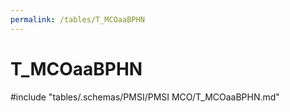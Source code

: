 ```yaml
---
permalink: /tables/T_MCOaaBPHN
---
```

# T\_MCOaaBPHN
<!-- SPDX-License-Identifier: MPL-2.0 -->

<!-- ATTENTION : Ne pas supprimer ou modifier la ligne ci-dessous -->
#include "tables/.schemas/PMSI/PMSI MCO/T_MCOaaBPHN.md"
<!-- ATTENTION : Ne pas supprimer ou modifier la ligne ci-dessus -->
